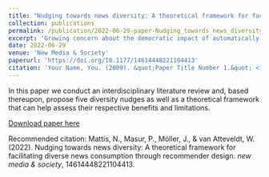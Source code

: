 ```yaml
---
title: "Nudging towards news diversity: A theoretical framework for facilitating diverse news consumption through recommender design"
collection: publications
permalink: /publication/2022-06-29-paper-Nudging_towards_news_diversity
excerpt: 'Growing concern about the democratic impact of automatically curated news platforms urges us to reconsider how such platforms should be designed. We propose a theoretical framework for personalised diversity nudges that can stimulate diverse news consumption on the individual level. To examine potential benefits and limitations of existing diversity nudges, we conduct an interdisciplinary literature review that synthesises theoretical work on news selection mechanisms with hands-on tools and implementations from the fields of computer science and recommender systems. Based thereupon, we propose five diversity nudges that researchers and practitioners can build on. We provide a theoretical motivation of why, when and for whom such nudges could be effective, critically reflect on their potential backfire effects and the need for algorithmic transparency, and sketch out a research agenda for diversity-aware news recommender design. Thereby, we develop concrete, theoretically grounded avenues towards facilitating diverse news consumption on algorithmically curated platforms.'
date: 2022-06-29
venue: 'New Media & Society'
paperurl: 'https://doi.org/10.1177/14614448221104413'
citation: 'Your Name, You. (2009). &quot;Paper Title Number 1.&quot; <i>Journal 1</i>. 1(1).'
---
```

In this paper we conduct an interdisciplinary literature review and, based thereupon, propose five diversity nudges as well as a theoretical framework that can help assess their respective benefits and limitations. 


[Download paper here](http://nickma101.github.io/files/Nudging_towards_news_diversity.pdf)

Recommended citation: Mattis, N., Masur, P., Möller, J., & van Atteveldt, W. (2022). Nudging towards news diversity: A theoretical framework for facilitating diverse news consumption through recommender design. <i>new media & society</i>, 14614448221104413.

